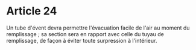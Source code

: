 # Article 24

Un tube d'évent devra permettre l'évacuation facile de l'air au moment du remplissage ; sa section sera en rapport avec celle du tuyau de remplissage, de façon à éviter toute surpression à l'intérieur.
